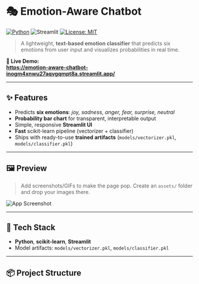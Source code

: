 # 🎭 Emotion-Aware Chatbot

[![Python](https://img.shields.io/badge/Python-3.9+-blue.svg)](https://www.python.org/)
![Streamlit](https://img.shields.io/badge/Streamlit-Deployed-brightgreen)
[![License: MIT](https://img.shields.io/badge/License-MIT-yellow.svg)](LICENSE)

> A lightweight, **text-based emotion classifier** that predicts six emotions from user input and visualizes probabilities in real time.

**🔗 Live Demo:**  
**https://emotion-aware-chatbot-inogm4xnwu27aqvgqmpt8a.streamlit.app/**

---

## ✨ Features

- Predicts **six emotions**: *joy, sadness, anger, fear, surprise, neutral*
- **Probability bar chart** for transparent, interpretable output
- Simple, responsive **Streamlit UI**
- **Fast** scikit-learn pipeline (vectorizer + classifier)
- Ships with ready-to-use **trained artifacts** (`models/vectorizer.pkl`, `models/classifier.pkl`)

---

## 🖼️ Preview

> Add screenshots/GIFs to make the page pop. Create an `assets/` folder and drop your images there.

![App Screenshot](assets/screenshot_app.png)

---

## 🧱 Tech Stack

- **Python**, **scikit-learn**, **Streamlit**
- Model artifacts: `models/vectorizer.pkl`, `models/classifier.pkl`

---

## 📦 Project Structure

